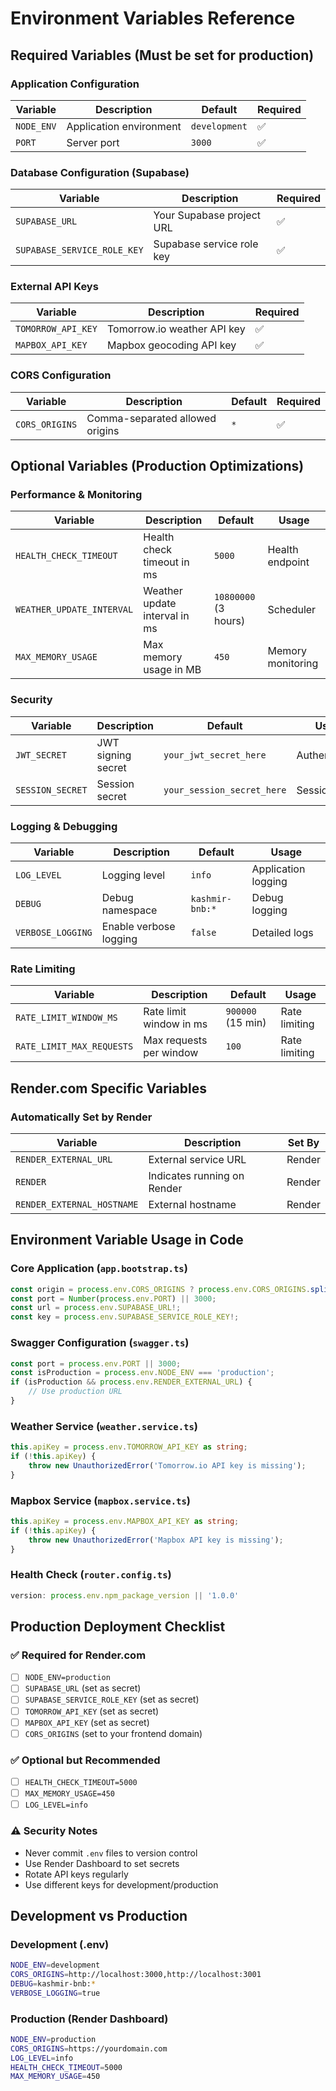 # Environment Variables Reference

## Required Variables (Must be set for production)

### Application Configuration
| Variable | Description | Default | Required |
|----------|-------------|---------|----------|
| `NODE_ENV` | Application environment | `development` | ✅ |
| `PORT` | Server port | `3000` | ✅ |

### Database Configuration (Supabase)
| Variable | Description | Required |
|----------|-------------|----------|
| `SUPABASE_URL` | Your Supabase project URL | ✅ |
| `SUPABASE_SERVICE_ROLE_KEY` | Supabase service role key | ✅ |

### External API Keys
| Variable | Description | Required |
|----------|-------------|----------|
| `TOMORROW_API_KEY` | Tomorrow.io weather API key | ✅ |
| `MAPBOX_API_KEY` | Mapbox geocoding API key | ✅ |

### CORS Configuration
| Variable | Description | Default | Required |
|----------|-------------|---------|----------|
| `CORS_ORIGINS` | Comma-separated allowed origins | `*` | ✅ |

## Optional Variables (Production Optimizations)

### Performance & Monitoring
| Variable | Description | Default | Usage |
|----------|-------------|---------|-------|
| `HEALTH_CHECK_TIMEOUT` | Health check timeout in ms | `5000` | Health endpoint |
| `WEATHER_UPDATE_INTERVAL` | Weather update interval in ms | `10800000` (3 hours) | Scheduler |
| `MAX_MEMORY_USAGE` | Max memory usage in MB | `450` | Memory monitoring |

### Security
| Variable | Description | Default | Usage |
|----------|-------------|---------|-------|
| `JWT_SECRET` | JWT signing secret | `your_jwt_secret_here` | Authentication |
| `SESSION_SECRET` | Session secret | `your_session_secret_here` | Sessions |

### Logging & Debugging
| Variable | Description | Default | Usage |
|----------|-------------|---------|-------|
| `LOG_LEVEL` | Logging level | `info` | Application logging |
| `DEBUG` | Debug namespace | `kashmir-bnb:*` | Debug logging |
| `VERBOSE_LOGGING` | Enable verbose logging | `false` | Detailed logs |

### Rate Limiting
| Variable | Description | Default | Usage |
|----------|-------------|---------|-------|
| `RATE_LIMIT_WINDOW_MS` | Rate limit window in ms | `900000` (15 min) | Rate limiting |
| `RATE_LIMIT_MAX_REQUESTS` | Max requests per window | `100` | Rate limiting |

## Render.com Specific Variables

### Automatically Set by Render
| Variable | Description | Set By |
|----------|-------------|--------|
| `RENDER_EXTERNAL_URL` | External service URL | Render |
| `RENDER` | Indicates running on Render | Render |
| `RENDER_EXTERNAL_HOSTNAME` | External hostname | Render |

## Environment Variable Usage in Code

### Core Application (`app.bootstrap.ts`)
```typescript
const origin = process.env.CORS_ORIGINS ? process.env.CORS_ORIGINS.split(',') : '*';
const port = Number(process.env.PORT) || 3000;
const url = process.env.SUPABASE_URL!;
const key = process.env.SUPABASE_SERVICE_ROLE_KEY!;
```

### Swagger Configuration (`swagger.ts`)
```typescript
const port = process.env.PORT || 3000;
const isProduction = process.env.NODE_ENV === 'production';
if (isProduction && process.env.RENDER_EXTERNAL_URL) {
    // Use production URL
}
```

### Weather Service (`weather.service.ts`)
```typescript
this.apiKey = process.env.TOMORROW_API_KEY as string;
if (!this.apiKey) {
    throw new UnauthorizedError('Tomorrow.io API key is missing');
}
```

### Mapbox Service (`mapbox.service.ts`)
```typescript
this.apiKey = process.env.MAPBOX_API_KEY as string;
if (!this.apiKey) {
    throw new UnauthorizedError('Mapbox API key is missing');
}
```

### Health Check (`router.config.ts`)
```typescript
version: process.env.npm_package_version || '1.0.0'
```

## Production Deployment Checklist

### ✅ Required for Render.com
- [ ] `NODE_ENV=production`
- [ ] `SUPABASE_URL` (set as secret)
- [ ] `SUPABASE_SERVICE_ROLE_KEY` (set as secret)
- [ ] `TOMORROW_API_KEY` (set as secret)
- [ ] `MAPBOX_API_KEY` (set as secret)
- [ ] `CORS_ORIGINS` (set to your frontend domain)

### ✅ Optional but Recommended
- [ ] `HEALTH_CHECK_TIMEOUT=5000`
- [ ] `MAX_MEMORY_USAGE=450`
- [ ] `LOG_LEVEL=info`

### ⚠️ Security Notes
- Never commit `.env` files to version control
- Use Render Dashboard to set secrets
- Rotate API keys regularly
- Use different keys for development/production

## Development vs Production

### Development (.env)
```bash
NODE_ENV=development
CORS_ORIGINS=http://localhost:3000,http://localhost:3001
DEBUG=kashmir-bnb:*
VERBOSE_LOGGING=true
```

### Production (Render Dashboard)
```bash
NODE_ENV=production
CORS_ORIGINS=https://yourdomain.com
LOG_LEVEL=info
HEALTH_CHECK_TIMEOUT=5000
MAX_MEMORY_USAGE=450
```
